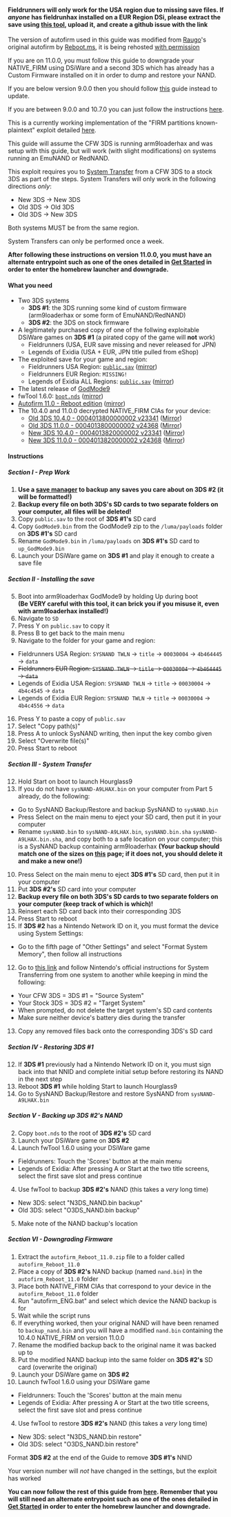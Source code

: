 #### Fieldrunners will only work for the USA region due to missing save files. If *anyone* has fieldrunhax installed on a EUR Region DSi, please extract the save using [this tool](https://gbatemp.net/attachments/dsi_sav_extract-zip.22221/), upload it, and create a github issue with the link

The version of autofirm used in this guide was modified from [Raugo](https://gbatemp.net/members/356694/)'s original autofirm by [Reboot.ms](https://www.reboot.ms/forum/threads/2403/), it is being rehosted [with permission](http://archive.is/KOrWp)

If you are on 11.0.0, you must follow this guide to downgrade your NATIVE_FIRM using DSiWare and a second 3DS which has already has a Custom Firmware installed on it in order to dump and restore your NAND.    

If you are below version 9.0.0 then you should follow [this](https://github.com/Plailect/plailect.github.io/wiki/9.2.0-Update) guide instead to update.    

If you are between 9.0.0 and 10.7.0 you can just follow the instructions [here](https://github.com/Plailect/plailect.github.io/wiki/Get-Started).    

This is a currently working implementation of the "FIRM partitions known-plaintext" exploit detailed [here](https://www.3dbrew.org/wiki/3DS_System_Flaws).

This guide will assume the CFW 3DS is running arm9loaderhax and was setup with this guide, but will work (with slight modifications) on systems running an EmuNAND or RedNAND.

This exploit requires you to [System Transfer](http://en-americas-support.nintendo.com/app/answers/detail/a_id/13996/) from a CFW 3DS to a stock 3DS as part of the steps. System Transfers will only work in the following directions *only*:
  + New 3DS -> New 3DS
  + Old 3DS -> Old 3DS
  + Old 3DS -> New 3DS

Both systems MUST be from the same region.

System Transfers can only be performed once a week.

**After following these instructions on version 11.0.0, you must have an alternate entrypoint such as one of the ones detailed in [Get Started](https://github.com/Plailect/Guide/wiki/Get-Started) in order to enter the homebrew launcher and downgrade.**

#### What you need

* Two 3DS systems
  + **3DS #1**: the 3DS running some kind of custom firmware (arm9loaderhax or some form of EmuNAND/RedNAND)
  + **3DS #2**: the 3DS on stock firmware  
* A legitimately purchased copy of one of the follwing exploitable DSiWare games on **3DS #1** (a pirated copy of the game will **not** work)
  + Fieldrunners (USA, EUR save missing and never released for JPN)
  + Legends of Exidia (USA + EUR, JPN title pulled from eShop)
* The exploited save for your game and region:
  + Fieldrunners USA Region: [`public.sav`](https://mega.nz/#!I5ljGDiD!wIVzpWxMVmj1u-n4do_5qRleawwCVySyYAx11ydt3UA) ([mirror](https://drive.google.com/open?id=0BzPfvjeuhqoDTk1oOW9od09OVWM))
  + Fieldrunners EUR Region: `MISSING!`
  + Legends of Exidia ALL Regions: [`public.sav`](https://mega.nz/#!FxNDBDDJ!mLAhdDyd5HcMFYaqcOI0ydiDDzTQ4VWPh_DE5kmEpXs) ([mirror](https://drive.google.com/open?id=0B32_U2tx5LXfdmNGMU03dkNoWWM))
* The latest release of [GodMode9](https://github.com/d0k3/GodMode9/releases)
* fwTool 1.6.0: [`boot.nds`](https://mega.nz/#!A09F1LqZ!J2Co681BrnDiMe9LCdiemUCU-70pKx4aITYek2XkxII) ([mirror](https://drive.google.com/open?id=0BzPfvjeuhqoDZlNVR2x4VzBoVG8))
* [Autofirm 11.0 - Reboot edition](https://mega.nz/#!dl8ASTjB!2jsKbAYTAlspHhxYCt9Wzvia74xEvgtzGQxGLe3TJiM) ([mirror](https://drive.google.com/open?id=0BzPfvjeuhqoDRTlwYUQ1NDJoVlk))
* The 10.4.0 and 11.0.0 decrypted NATIVE_FIRM CIAs for your device:
    + [Old 3DS 10.4.0 - 0004013800000002 v23341](https://mega.nz/#!I5EmyCZC!pU-bG9Esg30LINlasTP43Sei6aDNnTIzh1ojwECKOrU) ([Mirror](https://drive.google.com/open?id=0BzPfvjeuhqoDUGxYbmkwVThSUHc))    
    + [Old 3DS 11.0.0 - 0004013800000002 v24368](https://mega.nz/#!AgUGAbKD!0iNXI1ioLM7mBzACfBrPLotYk8g-LzcdTgcuTsQCmHQ) ([Mirror](https://drive.google.com/open?id=0BzPfvjeuhqoDaG1jbERyQ1BGcHc))    
    + [New 3DS 10.4.0 - 0004013820000002 v23341](https://mega.nz/#!1xcEAApQ!anu5UenuD-uEm6z14n680rQThEgViAsytWh5ZuTa_hc) ([Mirror](https://drive.google.com/open?id=0BzPfvjeuhqoDRHlOTWJZNGtxVkk))
    + [New 3DS 11.0.0 - 0004013820000002 v24368](https://mega.nz/#!dk8BgZaJ!8EM0Wk4NHl6-_O4hhcatIpAx-vfkjMKZs7uQh__OKRw) ([Mirror](https://drive.google.com/open?id=0BzPfvjeuhqoDeVhnUU1semtNQjQ))

#### Instructions

##### Section I - Prep Work

1. **Use a [save manager](https://github.com/J-D-K/JKSM/releases) to backup any saves you care about on 3DS #2 (it will be formatted!)**
2. **Backup every file on both 3DS's SD cards to two separate folders on your computer, all files will be deleted!**
1. Copy `public.sav` to the root of **3DS #1's** SD card
2. Copy `GodMode9.bin` from the GodMode9 zip to the `/luma/payloads` folder on **3DS #1's** SD card
2. Rename `GodMode9.bin` in `/luma/payloads` on **3DS #1's** SD card to `up_GodMode9.bin`
3. Launch your DSiWare game on **3DS #1** and play it enough to create a save file

##### Section II - Installing the save

5. Boot into arm9loaderhax GodMode9 by holding Up during boot    
**(Be VERY careful with this tool, it can brick you if you misuse it, even with arm9loaderhax installed!)**
5. Navigate to `SD`
7. Press Y on `public.sav` to copy it
6. Press B to get back to the main menu
5. Navigate to the folder for your game and region:
  + Fieldrunners USA Region: `SYSNAND TWLN` -> `title` -> `00030004` -> `4b464445` -> `data`
  + ~~Fieldrunners EUR Region: `SYSNAND TWLN` -> `title` -> `00030004` -> `4b464445` -> `data`~~
  + Legends of Exidia USA Region: `SYSNAND TWLN` -> `title` -> `00030004` -> `4b4c4545` -> `data`
  + Legends of Exidia EUR Region: `SYSNAND TWLN` -> `title` -> `00030004` -> `4b4c4556` -> `data`
16. Press Y to paste a copy of `public.sav`
17. Select "Copy path(s)"
18. Press A to unlock SysNAND writing, then input the key combo given
15. Select "Overwrite file(s)"
18. Press Start to reboot

##### Section III - System Transfer

12. Hold Start on boot to launch Hourglass9
19. If you do not have `sysNAND-A9LHAX.bin` on your computer from Part 5 already, do the following:    
  + Go to SysNAND Backup/Restore and backup SysNAND to `sysNAND.bin`
  + Press Select on the main menu to eject your SD card, then put it in your computer
  + Rename `sysNAND.bin` to `sysNAND-A9LHAX.bin`, `sysNAND.bin.sha` `sysNAND-A9LHAX.bin.sha`, and copy both to a safe location on your computer; this is a SysNAND backup containing arm9loaderhax **(Your backup should match one of the sizes on [this](https://github.com/Plailect/Guide/wiki/NAND-Size) page; if it does not, you should delete it and make a new one!)**
10. Press Select on the main menu to eject **3DS #1's** SD card, then put it in your computer
12. Put **3DS #2's** SD card into your computer
12. **Backup every file on both 3DS's SD cards to two separate folders on your computer (keep track of which is which)!**
11. Reinsert each SD card back into their corresponding 3DS
11. Press Start to reboot
12. If **3DS #2** has a Nintendo Network ID on it, you must format the device using System Settings:
  + Go to the fifth page of "Other Settings" and select "Format System Memory", then follow all instructions
12. Go to [this link](http://en-americas-support.nintendo.com/app/answers/detail/a_id/227/) and follow Nintendo's official instructions for System Transferring from one system to another while keeping in mind the following:
  + Your CFW 3DS = 3DS #1 = "Source System"
  + Your Stock 3DS = 3DS #2 = "Target System"
  + When prompted, do not delete the target system's SD card contents
  + Make sure neither device's battery dies during the transfer
13. Copy any removed files back onto the corresponding 3DS's SD card

##### Section IV - Restoring 3DS #1

12. If **3DS #1** previously had a Nintendo Network ID on it, you must sign back into that NNID and complete initial setup before restoring its NAND in the next step
14. Reboot **3DS #1** while holding Start to launch Hourglass9
16. Go to SysNAND Backup/Restore and restore SysNAND from `sysNAND-A9LHAX.bin`

##### Section V - Backing up 3DS #2's NAND
2. Copy `boot.nds` to the root of **3DS #2's** SD card
2. Launch your DSiWare game on **3DS #2**
3. Launch fwTool 1.6.0 using your DSiWare game
  + Fieldrunners: Touch the 'Scores' button at the main menu
  + Legends of Exidia: After pressing A or Start at the two title screens, select the first save slot and press continue
4. Use fwTool to backup **3DS #2's** NAND (this takes a *very* long time)
  + New 3DS: select "N3DS_NAND.bin backup"
  + Old 3DS: select "O3DS_NAND.bin backup"
5. Make note of the NAND backup's location

##### Section VI - Downgrading Firmware
1. Extract the `autofirm_Reboot_11.0.zip` file to a folder called `autofirm_Reboot_11.0`
2. Place a copy of **3DS #2's** NAND backup (named `nand.bin`) in the `autofirm_Reboot_11.0` folder
4. Place both NATIVE_FIRM CIAs that correspond to your device in the `autofirm_Reboot_11.0` folder
7. Run "autofirm_ENG.bat" and select which device the NAND backup is for
8. Wait while the script runs
8. If everything worked, then your original NAND will have been renamed to `backup_nand.bin` and you will have a modified `nand.bin` containing the 10.4.0 NATIVE_FIRM on version 11.0.0
3. Rename the modified backup back to the original name it was backed up to
1. Put the modified NAND backup into the same folder on **3DS #2's** SD card (overwrite the original)
2. Launch your DSiWare game on **3DS #2**
3. Launch fwTool 1.6.0 using your DSiWare game
  + Fieldrunners: Touch the 'Scores' button at the main menu
  + Legends of Exidia: After pressing A or Start at the two title screens, select the first save slot and press continue
4. Use fwTool to restore **3DS #2's** NAND (this takes a *very* long time)
  + New 3DS: select "N3DS_NAND.bin restore"
  + Old 3DS: select "O3DS_NAND.bin restore"

Format **3DS #2** at the end of the Guide to remove **3DS #1's** NNID

Your version number will *not* have changed in the settings, but the exploit has worked

**You can now follow the rest of this guide from [here](https://github.com/Plailect/Guide/wiki/Part-1-(Homebrew)). Remember that you will still need an alternate entrypoint such as one of the ones detailed in [Get Started](https://github.com/Plailect/Guide/wiki/Get-Started) in order to enter the homebrew launcher and downgrade.**
